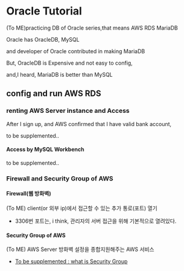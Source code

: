 # Oracle Tutorial
(To ME)practicing DB of Oracle series,that means AWS RDS MariaDB

Oracle has OracleDB, MySQL

and developer of Oracle contributed in making MariaDB

But, OracleDB is Expensive and not easy to config,

and,I heard, MariaDB is better than MySQL



## config and run AWS RDS

### renting AWS Server instance and Access
After I sign up, and AWS confirmed that I have valid bank account,

to be supplemented..

#### Access by MySQL Workbench

to be supplemented..

### Firewall and Security Group of AWS

#### Firewall(웹 방화벽)
(To ME) client(or 외부 ip)에서 접근할 수 있는 추가 통로(포트) 열기

* 3306번 포트는, i think, 관리자의 서버 접근을 위해 기본적으로 열려있다.

#### Security Group of AWS
(To ME) AWS Server 방화벽 설정을 종합지원해주는 AWS 서비스

* [To be supplemented : what is Security Group](https://m.blog.naver.com/PostView.naver?isHttpsRedirect=true&blogId=jwyoon25&logNo=221498209697)